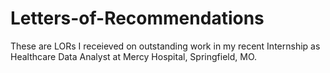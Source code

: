 # Letters-of-Recommendations
These are LORs I receieved on outstanding work in my recent Internship as Healthcare Data Analyst at Mercy Hospital, Springfield, MO.
